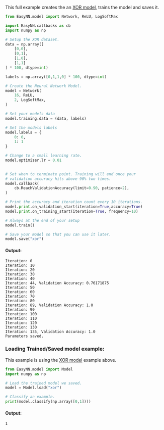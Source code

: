 This full example creates the an [XOR model](https://towardsdatascience.com/how-neural-networks-solve-the-xor-problem-59763136bdd7), trains the model and saves it.
```Python
from EasyNN.model import Network, ReLU, LogSoftMax

import EasyNN.callbacks as cb
import numpy as np

# Setup the XOR dataset.
data = np.array([
    [0,0],
    [0,1],
    [1,0],
    [1,1]
] * 100, dtype=int)

labels = np.array([0,1,1,0] * 100, dtype=int)

# Create the Neural Network Model.
model = Network(
    16, ReLU,
    2, LogSoftMax,
)

# Set your models data
model.training.data = (data, labels)

# Set the models labels
model.labels = {
    0: 0,
    1: 1
}

# Change to a small learning rate.
model.optimizer.lr = 0.01

 
# Set when to terminate point. Training will end once your
# validation accuracy hits above 90% two times.
model.callback(
    cb.ReachValidationAccuracy(limit=0.90, patience=2),
)

# Print the accuracy and iteration count every 10 iterations.
model.print.on_validation_start(iteration=True,accuracy=True)
model.print.on_training_start(iteration=True, frequency=10)

# Always at the end of your setup
model.train()

# Save your model so that you can use it later.
model.save("xor")
```

#### Output:
```
Iteration: 0
Iteration: 10
Iteration: 20
Iteration: 30
Iteration: 40
Iteration: 44, Validation Accuracy: 0.76171875
Iteration: 50
Iteration: 60
Iteration: 70
Iteration: 80
Iteration: 89, Validation Accuracy: 1.0
Iteration: 90
Iteration: 100
Iteration: 110
Iteration: 120
Iteration: 130
Iteration: 135, Validation Accuracy: 1.0
Parameters saved.
```


### Loading Trained/Saved model example:
This example is using the [XOR model](https://towardsdatascience.com/how-neural-networks-solve-the-xor-problem-59763136bdd7) example above.
```Python
from EasyNN.model import Model
import numpy as np

# Load the trained model we saved.
model = Model.load("xor")

# Classify an example.
print(model.classify(np.array([0,1])))
```

#### Output:
```
1
```
